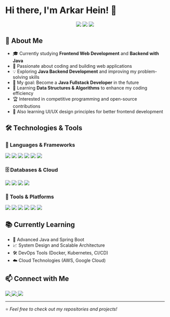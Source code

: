 # Hi there, I'm Arkar Hein! 👋

<p align="center">
  <img src="https://img.shields.io/badge/Frontend-Development-blue?style=flat&logo=javascript" />
  <img src="https://img.shields.io/badge/Backend-Java-orange?style=flat&logo=java" />
  <img src="https://img.shields.io/badge/Database-MySQL-blue?style=flat&logo=mysql" />
</p>

## 🌱 About Me
- 🎓 Currently studying **Frontend Web Development** and **Backend with Java**
- 🚀 Passionate about coding and building web applications
- 💡 Exploring **Java Backend Development** and improving my problem-solving skills
- 🎯 My goal: Become a **Java Fullstack Developer** in the future
- 📖 Learning **Data Structures & Algorithms** to enhance my coding efficiency
- 🏆 Interested in competitive programming and open-source contributions
- 🎨 Also learning UI/UX design principles for better frontend development

## 🛠️ Technologies & Tools

### 🚀 Languages & Frameworks
<p>
  <img src="https://img.shields.io/badge/HTML5-E34F26?style=flat&logo=html5&logoColor=white" />
  <img src="https://img.shields.io/badge/CSS3-1572B6?style=flat&logo=css3&logoColor=white" />
  <img src="https://img.shields.io/badge/JavaScript-F7DF1E?style=flat&logo=javascript&logoColor=black" />
  <img src="https://img.shields.io/badge/React-61DAFB?style=flat&logo=react&logoColor=black" />
  <img src="https://img.shields.io/badge/Java-007396?style=flat&logo=java&logoColor=white" />
  <img src="https://img.shields.io/badge/Spring%20Boot-6DB33F?style=flat&logo=spring-boot&logoColor=white" />
</p>

### 🗄️ Databases & Cloud
<p>
  <img src="https://img.shields.io/badge/MySQL-4479A1?style=flat&logo=mysql&logoColor=white" />
  <img src="https://img.shields.io/badge/PostgreSQL-336791?style=flat&logo=postgresql&logoColor=white" />
  <img src="https://img.shields.io/badge/Firebase-FFCA28?style=flat&logo=firebase&logoColor=black" />
  <img src="https://img.shields.io/badge/AWS-232F3E?style=flat&logo=amazon-aws&logoColor=white" />
</p>

### 🔧 Tools & Platforms
<p>
  <img src="https://img.shields.io/badge/Git-F05032?style=flat&logo=git&logoColor=white" />
  <img src="https://img.shields.io/badge/GitHub-181717?style=flat&logo=github&logoColor=white" />
  <img src="https://img.shields.io/badge/Docker-2496ED?style=flat&logo=docker&logoColor=white" />
  <img src="https://img.shields.io/badge/Postman-FF6C37?style=flat&logo=postman&logoColor=white" />
  <img src="https://img.shields.io/badge/VS%20Code-007ACC?style=flat&logo=visual-studio-code&logoColor=white" />
  <img src="https://img.shields.io/badge/IntelliJ-000000?style=flat&logo=intellij-idea&logoColor=white" />
</p>

## 📚 Currently Learning
- 🚀 Advanced Java and Spring Boot
- 📈 System Design and Scalable Architecture
- 🛠️ DevOps Tools (Docker, Kubernetes, CI/CD)
- ☁️ Cloud Technologies (AWS, Google Cloud)

## 📫 Connect with Me
<p>
  <a href="https://github.com/Arkarhein-123">
    <img src="https://img.shields.io/badge/GitHub-100000?style=flat&logo=github&logoColor=white" />
  </a>
  <a href="mailto:hein90510@gmail.com">
    <img src="https://img.shields.io/badge/Email-D14836?style=flat&logo=gmail&logoColor=white" />
  </a>
  <a hre="#">
    <img src="https://img.shields.io/badge/LinkedIn-0077B5?style=flat&logo=linkedin&logoColor=white" />
  </a>
</p>

---

⭐️ *Feel free to check out my repositories and projects!*
